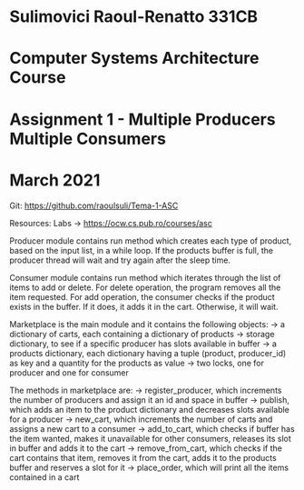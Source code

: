 # Sulimovici Raoul-Renatto 331CB
# Computer Systems Architecture Course
# Assignment 1 - Multiple Producers Multiple Consumers
# March 2021

Git: https://github.com/raoulsuli/Tema-1-ASC

Resources: Labs -> https://ocw.cs.pub.ro/courses/asc

Producer module contains run method which creates each type of product, based on the input list, in a while loop.
If the products buffer is full, the producer thread will wait and try again after the sleep time.

Consumer module contains run method which iterates through the list of items to add or delete. For delete operation, the program
removes all the item requested. For add operation, the consumer checks if the product exists in the buffer. If it does, it adds it
in the cart. Otherwise, it will wait.

Marketplace is the main module and it contains the following objects:
    -> a dictionary of carts, each containing a dictionary of products
    -> storage dictionary, to see if a specific producer has slots available in buffer
    -> a products dictionary, each dictionary having a tuple (product, producer_id) as key and a quantity for the products as value
    -> two locks, one for producer and one for consumer

The methods in marketplace are:
    -> register_producer, which increments the number of producers and assign it an id and space in buffer
    -> publish, which adds an item to the product dictionary and decreases slots available for a producer
    -> new_cart, which increments the number of carts and assigns a new cart to a consumer
    -> add_to_cart, which checks if buffer has the item wanted, makes it unavailable for other consumers, releases its slot in buffer
            and adds it to the cart
    -> remove_from_cart, which checks if the cart contains that item, removes it from the cart, adds it to the products buffer and
            reserves a slot for it
    -> place_order, which will print all the items contained in a cart